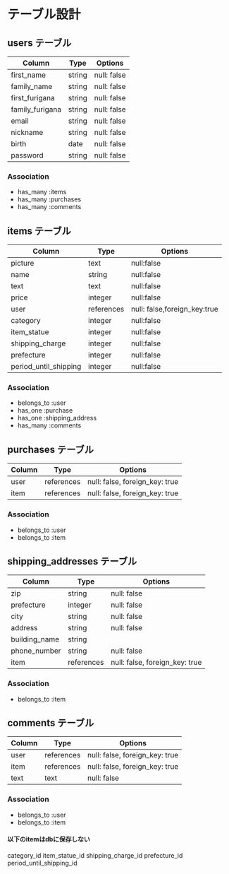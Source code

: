 # テーブル設計

## users テーブル

| Column             | Type       | Options                        |
| -----------        | ---------- | ------------------------------ |
| first_name         | string     | null: false                    |
| family_name        | string     | null: false                    |
| first_furigana     | string     | null: false                    |
| family_furigana    | string     | null: false                    |
| email              | string     | null: false                    |
| nickname           | string     | null: false                    |
| birth              | date       | null: false                    |
| password           | string     | null: false                    |


### Association

- has_many :items
- has_many :purchases
- has_many :comments



## items テーブル

| Column                  | Type       |Options                         |
| --------------------    | ---------- | -------------------------      |
| picture                 | text       | null:false                     |
| name                    | string     | null:false                     |
| text                    | text       | null:false                     |
| price                   | integer    | null:false                     |
| user                    | references | null: false,foreign_key:true   |
| category                | integer    | null:false                     |
| item_statue             | integer    | null:false                     |
| shipping_charge         | integer    | null:false                     |
| prefecture              | integer    | null:false                     |
| period_until_shipping   | integer    | null:false                     |


### Association

- belongs_to :user
- has_one    :purchase
- has_one    :shipping_address
- has_many   :comments


## purchases テーブル

| Column           | Type       | Options                        |
| ---------------  | ---------- | ------------------------------ |
| user             | references | null: false, foreign_key: true |
| item             | references | null: false, foreign_key: true |

### Association

- belongs_to :user
- belongs_to :item

## shipping_addresses テーブル

| Column        | Type       | Options                        |
| ------------- | ---------- | ------------------------------ |
| zip           | string     | null: false                    |
| prefecture    | integer    | null: false                    |
| city          | string     | null: false                    |
| address       | string     | null: false                    |
| building_name | string     |                                |
| phone_number  | string     | null: false                    |
| item          | references | null: false, foreign_key: true |

### Association

- belongs_to :item


## comments テーブル
| Column           | Type       | Options                        |
| ---------------  | ---------- | ------------------------------ |
| user             | references | null: false, foreign_key: true |
| item             | references | null: false, foreign_key: true |
| text             | text       | null: false                    |

### Association

- belongs_to :user
- belongs_to :item



#### 以下のitemはdbに保存しない
category_id
item_statue_id 
shipping_charge_id
prefecture_id
period_until_shipping_id 


